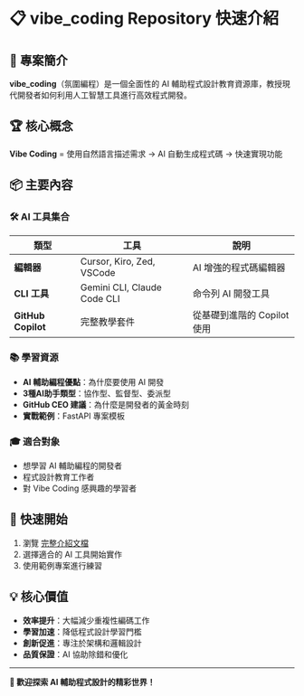 # 📋 vibe_coding Repository 快速介紹

## 🎯 專案簡介
**vibe_coding**（氛圍編程）是一個全面性的 AI 輔助程式設計教育資源庫，教授現代開發者如何利用人工智慧工具進行高效程式開發。

## 🏆 核心概念
**Vibe Coding** = 使用自然語言描述需求 → AI 自動生成程式碼 → 快速實現功能

## 📦 主要內容

### 🛠️ AI 工具集合
| 類型 | 工具 | 說明 |
|------|------|------|
| **編輯器** | Cursor, Kiro, Zed, VSCode | AI 增強的程式碼編輯器 |
| **CLI 工具** | Gemini CLI, Claude Code CLI | 命令列 AI 開發工具 |
| **GitHub Copilot** | 完整教學套件 | 從基礎到進階的 Copilot 使用 |

### 📚 學習資源
- **AI 輔助編程優點**：為什麼要使用 AI 開發
- **3種AI助手類型**：協作型、監督型、委派型
- **GitHub CEO 建議**：為什麼是開發者的黃金時刻
- **實戰範例**：FastAPI 專案模板

### 🎓 適合對象
- 想學習 AI 輔助編程的開發者
- 程式設計教育工作者
- 對 Vibe Coding 感興趣的學習者

## 🚀 快速開始
1. 瀏覽 [完整介紹文檔](./REPOSITORY_INTRODUCTION.md)
2. 選擇適合的 AI 工具開始實作
3. 使用範例專案進行練習

## 💡 核心價值
- **效率提升**：大幅減少重複性編碼工作
- **學習加速**：降低程式設計學習門檻
- **創新促進**：專注於架構和邏輯設計
- **品質保證**：AI 協助除錯和優化

---
**🎉 歡迎探索 AI 輔助程式設計的精彩世界！**